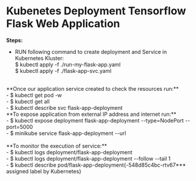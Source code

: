 # Kubenetes Deployment Tensorflow Flask Web Application
**Steps:** <br>
- RUN following command to create deployment and Service in Kubernetes Kluster: <br>
$ kubectl apply -f ./run-my-flask-app.yaml <br>
$ kubectl apply -f ./flask-app-svc.yaml <br>
<br>
**Once our application service created to check the resources run:** <br>
- $ kubectl get pod -w <br>
- $ kubectl get all <br>
- $ kubectl describe svc flask-app-deployment <br>
**To expose application from external IP address and internet run:** <br>
- $ kubectl expose deployment flask-app-deployment --type=NodePort --port=5000<br>
- $ minikube service flask-app-deployment --url<br>
<br>
**To monitor the execution of service:** <br>
- $ kubectl logs deployment/flask-app-deployment<br>
- $ kubectl logs deployment/flask-app-deployment --follow --tail 1<br>
- $ kubectl describe pod/flask-app-deployment{-548d85c4bc-rtv67*** assigned label by Kubernetes}<br>
<br>
<br>
<br>
